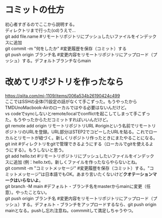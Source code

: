 # コミットの仕方
初心者すぎるのでここから説明する。  
ディレクトリまで行った(cd)うえで...  
git add file.name #リモートリポジトリにプッシュしたいファイルをインデックスに追加  
git commit -m "何をしたか" #変更履歴を保存（コミット）する  
git push origin ブランチ名 #変更内容をリモートリポジトリにアップロード（プッシュ）する。デフォルトブランチならmain  

# 改めてリポジトリを作ったなら
https://qiita.com/mi-1109/items/006a534b26190424c499  
ここではSSHの全体(?)設定の話がなくて手こずった。もうやったからTMDUnoMacbook-Airのローカルではやる必要はないんだけど。  
vs codeでsyncしないとremote/localでconflictを起こしてしまって手こずった。もうやったからただコミットすればいいんだけど。  
git remote add origin リモートリポジトリURL   #originという名前でリモートリポジトリのURLを登録。URL部分はSTEP2でコピーしたURLを貼る。これでローカルとリモートが紐づく。新しくリポジトリ作ったときにまたやることになる。  
git init                                    #ディレクトリをgitで管理できるようにする（ローカルでgitを使えるようにする）。もうしないと思う。  
git add hello.txt                           #リモートリポジトリにプッシュしたいファイルをインデックスに追加 (例：hello.txt)。新しくファイルを作ったならやらないとね。  
git commit -m "コミットメッセージ"            #変更履歴を保存（コミット）する。"コミットメッセージ"は日本語でもOK。あまり言いたくないけど**クオテーションマークはいらないよ**。  
git branch -M main                          #デフォルト・ブランチ名をmasterからmainに変更（任意）。やったことない。  
git push origin ブランチ名                   #変更内容をリモートリポジトリにアップロード（プッシュ）する。デフォルト・ブランチをアップロードするなら、git push origin mainとなる。pushし忘れ注意ね。commmitして満足しちゃうやつ。  
